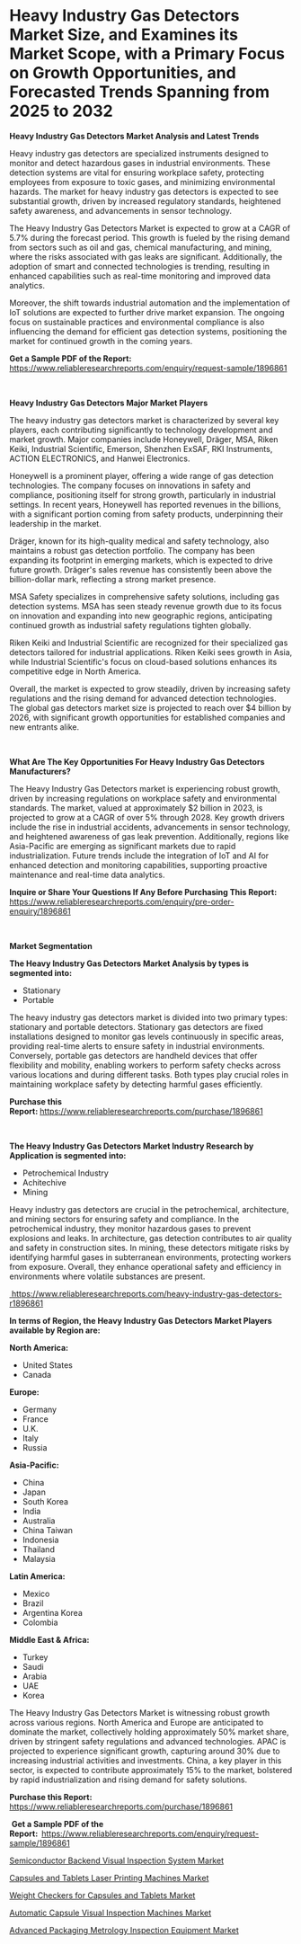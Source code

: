 <p><h1>Heavy Industry Gas Detectors Market Size, and Examines its Market Scope, with a Primary Focus on Growth Opportunities, and Forecasted Trends Spanning from 2025 to 2032</h1></p><p><strong>Heavy Industry Gas Detectors Market Analysis and Latest Trends</strong></p>
<p><p>Heavy industry gas detectors are specialized instruments designed to monitor and detect hazardous gases in industrial environments. These detection systems are vital for ensuring workplace safety, protecting employees from exposure to toxic gases, and minimizing environmental hazards. The market for heavy industry gas detectors is expected to see substantial growth, driven by increased regulatory standards, heightened safety awareness, and advancements in sensor technology.</p><p>The Heavy Industry Gas Detectors Market is expected to grow at a CAGR of 5.7% during the forecast period. This growth is fueled by the rising demand from sectors such as oil and gas, chemical manufacturing, and mining, where the risks associated with gas leaks are significant. Additionally, the adoption of smart and connected technologies is trending, resulting in enhanced capabilities such as real-time monitoring and improved data analytics.</p><p>Moreover, the shift towards industrial automation and the implementation of IoT solutions are expected to further drive market expansion. The ongoing focus on sustainable practices and environmental compliance is also influencing the demand for efficient gas detection systems, positioning the market for continued growth in the coming years.</p></p>
<p><strong>Get a Sample PDF of the Report:&nbsp;</strong> <a href="https://www.reliableresearchreports.com/enquiry/request-sample/1896861?utm_campaign=48&utm_medium=2&utm_source=Github&utm_content=ia&utm_term=01032025&utm_id=heavy-industry-gas-detectors">https://www.reliableresearchreports.com/enquiry/request-sample/1896861</a></p>
<p>&nbsp;</p>
<p><strong>Heavy Industry Gas Detectors Major Market Players</strong></p>
<p><p>The heavy industry gas detectors market is characterized by several key players, each contributing significantly to technology development and market growth. Major companies include Honeywell, Dräger, MSA, Riken Keiki, Industrial Scientific, Emerson, Shenzhen ExSAF, RKI Instruments, ACTION ELECTRONICS, and Hanwei Electronics.</p><p>Honeywell is a prominent player, offering a wide range of gas detection technologies. The company focuses on innovations in safety and compliance, positioning itself for strong growth, particularly in industrial settings. In recent years, Honeywell has reported revenues in the billions, with a significant portion coming from safety products, underpinning their leadership in the market.</p><p>Dräger, known for its high-quality medical and safety technology, also maintains a robust gas detection portfolio. The company has been expanding its footprint in emerging markets, which is expected to drive future growth. Dräger's sales revenue has consistently been above the billion-dollar mark, reflecting a strong market presence.</p><p>MSA Safety specializes in comprehensive safety solutions, including gas detection systems. MSA has seen steady revenue growth due to its focus on innovation and expanding into new geographic regions, anticipating continued growth as industrial safety regulations tighten globally.</p><p>Riken Keiki and Industrial Scientific are recognized for their specialized gas detectors tailored for industrial applications. Riken Keiki sees growth in Asia, while Industrial Scientific's focus on cloud-based solutions enhances its competitive edge in North America.</p><p>Overall, the market is expected to grow steadily, driven by increasing safety regulations and the rising demand for advanced detection technologies. The global gas detectors market size is projected to reach over $4 billion by 2026, with significant growth opportunities for established companies and new entrants alike.</p></p>
<p>&nbsp;</p>
<p><strong>What Are The Key Opportunities For Heavy Industry Gas Detectors Manufacturers?</strong></p>
<p><p>The Heavy Industry Gas Detectors market is experiencing robust growth, driven by increasing regulations on workplace safety and environmental standards. The market, valued at approximately $2 billion in 2023, is projected to grow at a CAGR of over 5% through 2028. Key growth drivers include the rise in industrial accidents, advancements in sensor technology, and heightened awareness of gas leak prevention. Additionally, regions like Asia-Pacific are emerging as significant markets due to rapid industrialization. Future trends include the integration of IoT and AI for enhanced detection and monitoring capabilities, supporting proactive maintenance and real-time data analytics.</p></p>
<p><strong>Inquire or Share Your Questions If Any Before Purchasing This Report:</strong> <a href="https://www.reliableresearchreports.com/enquiry/pre-order-enquiry/1896861?utm_campaign=48&utm_medium=2&utm_source=Github&utm_content=ia&utm_term=01032025&utm_id=heavy-industry-gas-detectors">https://www.reliableresearchreports.com/enquiry/pre-order-enquiry/1896861</a></p>
<p>&nbsp;</p>
<p><strong>Market Segmentation</strong></p>
<p><strong>The Heavy Industry Gas Detectors Market Analysis by types is segmented into:</strong></p>
<p><ul><li>Stationary</li><li>Portable</li></ul></p>
<p><p>The heavy industry gas detectors market is divided into two primary types: stationary and portable detectors. Stationary gas detectors are fixed installations designed to monitor gas levels continuously in specific areas, providing real-time alerts to ensure safety in industrial environments. Conversely, portable gas detectors are handheld devices that offer flexibility and mobility, enabling workers to perform safety checks across various locations and during different tasks. Both types play crucial roles in maintaining workplace safety by detecting harmful gases efficiently.</p></p>
<p><strong>Purchase this Report:&nbsp;</strong><a href="https://www.reliableresearchreports.com/purchase/1896861?utm_campaign=48&utm_medium=2&utm_source=Github&utm_content=ia&utm_term=01032025&utm_id=heavy-industry-gas-detectors">https://www.reliableresearchreports.com/purchase/1896861</a></p>
<p>&nbsp;</p>
<p><strong>The Heavy Industry Gas Detectors Market Industry Research by Application is segmented into:</strong></p>
<p><ul><li>Petrochemical Industry</li><li>Achitechive</li><li>Mining</li></ul></p>
<p><p>Heavy industry gas detectors are crucial in the petrochemical, architecture, and mining sectors for ensuring safety and compliance. In the petrochemical industry, they monitor hazardous gases to prevent explosions and leaks. In architecture, gas detection contributes to air quality and safety in construction sites. In mining, these detectors mitigate risks by identifying harmful gases in subterranean environments, protecting workers from exposure. Overall, they enhance operational safety and efficiency in environments where volatile substances are present.</p></p>
<p><a href="https://www.reliableresearchreports.com/heavy-industry-gas-detectors-r1896861?utm_campaign=48&utm_medium=2&utm_source=Github&utm_content=ia&utm_term=01032025&utm_id=heavy-industry-gas-detectors">&nbsp;https://www.reliableresearchreports.com/heavy-industry-gas-detectors-r1896861</a></p>
<p><strong>In terms of Region, the Heavy Industry Gas Detectors Market Players available by Region are:</strong></p>
<p>
    <p> <strong> North America: </strong>
        <ul>
            <li>United States</li>
            <li>Canada</li>
        </ul>
        </p> 
    <p> <strong> Europe: </strong>
        <ul>
            <li>Germany</li>
            <li>France</li>
            <li>U.K.</li>
            <li>Italy</li>
            <li>Russia</li>
        </ul>
        </p> 
    <p> <strong> Asia-Pacific: </strong>
        <ul>
            <li>China</li>
            <li>Japan</li>
            <li>South Korea</li>
            <li>India</li>
            <li>Australia</li>
            <li>China Taiwan</li>
            <li>Indonesia</li>
            <li>Thailand</li>
            <li>Malaysia</li>
        </ul>
        </p> 
    <p> <strong> Latin America: </strong>
        <ul>
            <li>Mexico</li>
            <li>Brazil</li>
            <li>Argentina Korea</li>
            <li>Colombia</li>
        </ul>
        </p> 
    <p> <strong> Middle East & Africa: </strong>
        <ul>
            <li>Turkey</li>
            <li>Saudi</li>
            <li>Arabia</li>
            <li>UAE</li>
            <li>Korea</li>
        </ul>
    </p>
    </p>
<p><p>The Heavy Industry Gas Detectors Market is witnessing robust growth across various regions. North America and Europe are anticipated to dominate the market, collectively holding approximately 50% market share, driven by stringent safety regulations and advanced technologies. APAC is projected to experience significant growth, capturing around 30% due to increasing industrial activities and investments. China, a key player in this sector, is expected to contribute approximately 15% to the market, bolstered by rapid industrialization and rising demand for safety solutions.</p></p>
<p><strong>Purchase this Report: </strong><a href="https://www.reliableresearchreports.com/purchase/1896861?utm_campaign=48&utm_medium=2&utm_source=Github&utm_content=ia&utm_term=01032025&utm_id=heavy-industry-gas-detectors">https://www.reliableresearchreports.com/purchase/1896861</a></p>
<p>&nbsp;<strong>Get a Sample PDF of the Report:&nbsp;&nbsp;</strong><a href="https://www.reliableresearchreports.com/enquiry/request-sample/1896861?utm_campaign=48&utm_medium=2&utm_source=Github&utm_content=ia&utm_term=01032025&utm_id=heavy-industry-gas-detectors">https://www.reliableresearchreports.com/enquiry/request-sample/1896861</a></p>
<p><strong></strong></p>
<p><p><a href="https://github.com/naulasulakr0/Market-Research-Report-List-1/blob/main/semiconductor-backend-visual-inspection-system-market.md?utm_campaign=48&utm_medium=2&utm_source=Github&utm_content=ia&utm_term=01032025&utm_id=heavy-industry-gas-detectors">Semiconductor Backend Visual Inspection System Market</a></p><p><a href="https://github.com/iquiseeboli/Market-Research-Report-List-1/blob/main/capsules-and-tablets-laser-printing-machines-market.md?utm_campaign=48&utm_medium=2&utm_source=Github&utm_content=ia&utm_term=01032025&utm_id=heavy-industry-gas-detectors">Capsules and Tablets Laser Printing Machines Market</a></p><p><a href="https://github.com/daemluari/Market-Research-Report-List-1/blob/main/weight-checkers-for-capsules-and-tablets-market.md?utm_campaign=48&utm_medium=2&utm_source=Github&utm_content=ia&utm_term=01032025&utm_id=heavy-industry-gas-detectors">Weight Checkers for Capsules and Tablets Market</a></p><p><a href="https://github.com/giardafshaxb/Market-Research-Report-List-1/blob/main/automatic-capsule-visual-inspection-machines-market.md?utm_campaign=48&utm_medium=2&utm_source=Github&utm_content=ia&utm_term=01032025&utm_id=heavy-industry-gas-detectors">Automatic Capsule Visual Inspection Machines Market</a></p><p><a href="https://github.com/haimamuirev8/Market-Research-Report-List-1/blob/main/advanced-packaging-metrology-inspection-equipment-market.md?utm_campaign=48&utm_medium=2&utm_source=Github&utm_content=ia&utm_term=01032025&utm_id=heavy-industry-gas-detectors">Advanced Packaging Metrology Inspection Equipment Market</a></p></p>